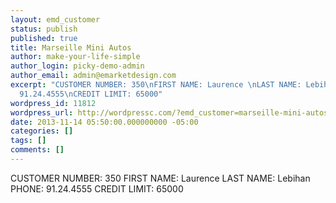 ```yaml
---
layout: emd_customer
status: publish
published: true
title: Marseille Mini Autos
author: make-your-life-simple
author_login: picky-demo-admin
author_email: admin@emarketdesign.com
excerpt: "CUSTOMER NUMBER: 350\nFIRST NAME: Laurence \nLAST NAME: Lebihan\nPHONE:
  91.24.4555\nCREDIT LIMIT: 65000"
wordpress_id: 11812
wordpress_url: http://wordpressc.com/?emd_customer=marseille-mini-autos
date: 2013-11-14 05:50:00.000000000 -05:00
categories: []
tags: []
comments: []
---
```

CUSTOMER NUMBER: 350
FIRST NAME: Laurence 
LAST NAME: Lebihan
PHONE: 91.24.4555
CREDIT LIMIT: 65000
